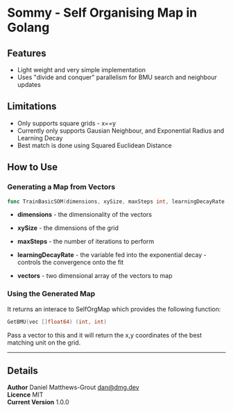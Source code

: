# Sommy - Self Organising Map in Golang

## Features

* Light weight and very simple implementation
* Uses "divide and conquer" parallelism for BMU search and neighbour updates

## Limitations

* Only supports square grids - x==y
* Currently only supports Gausian Neighbour, and Exponential Radius and Learning Decay
* Best match is done using Squared Euclidean Distance

## How to Use

### Generating a Map from Vectors

```go
func TrainBasicSOM(dimensions, xySize, maxSteps int, learningDecayRate float64, vectors [][]float64) SelfOrgMap
```

* __dimensions__ - the dimensionality of the vectors

* __xySize__ - the dimensions of the grid

* __maxSteps__ - the number of iterations to perform

* __learningDecayRate__ - the variable fed into the exponential decay - controls the convergence onto the fit

* __vectors__ - two dimensional array of the vectors to map

### Using the Generated Map

It returns an interace to SelfOrgMap which provides the following function:

```go
GetBMU(vec []float64) (int, int)
```

Pass a vector to this and it will return the x,y coordinates of the best matching unit on the grid.

---

## Details

__Author__ Daniel Matthews-Grout <dan@dmg.dev>  
__Licence__ MIT  
__Current Version__ 1.0.0  
